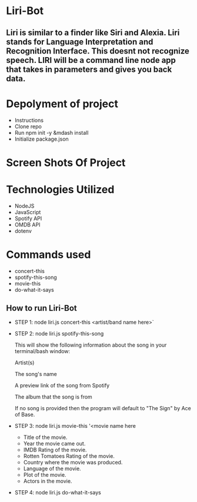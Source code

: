 # Liri-Bot
## Liri is similar to a finder like Siri and Alexia. Liri stands for Language Interpretation and Recognition Interface. This doesnt not recognize speech. LIRI will be a command line node app that takes in parameters and gives you back data.

# Depolyment of project
* Instructions
* Clone repo
* Run npm init -y &mdash install
* Initialize package.json

# Screen Shots Of Project

# Technologies Utilized
* NodeJS
* JavaScript
* Spotify API
* OMDB API
* dotenv

# Commands used 
* concert-this
* spotify-this-song
* movie-this
* do-what-it-says

## How to run Liri-Bot
* STEP 1: node liri.js concert-this <artist/band name here>`
* STEP 2: node liri.js spotify-this-song <song name here>
  
  This will show the following information about the song in your terminal/bash window:

  Artist(s)
  
  The song's name
  
  A preview link of the song from Spotify
  
  The album that the song is from
  
  If no song is provided then the program will default to "The Sign" by Ace of Base.
  
* STEP 3: node liri.js movie-this '<movie name here
    * Title of the movie.
    * Year the movie came out.
    * IMDB Rating of the movie.
    * Rotten Tomatoes Rating of the movie.
    * Country where the movie was produced.
    * Language of the movie.
    * Plot of the movie.
    * Actors in the movie.
       
* STEP 4: node liri.js do-what-it-says
